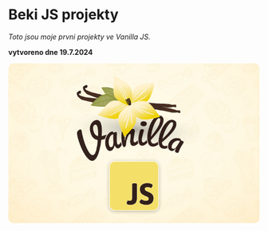 # Beki JS projekty

_Toto jsou moje prvni projekty ve Vanilla JS._

**vytvoreno dne 19.7.2024**

![Vanilla JS](./vanilla_js.png)
